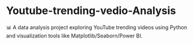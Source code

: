 # Youtube-trending-vedio-Analysis
📊 A data analysis project exploring YouTube trending videos using Python and visualization tools like Matplotlib/Seaborn/Power BI.
